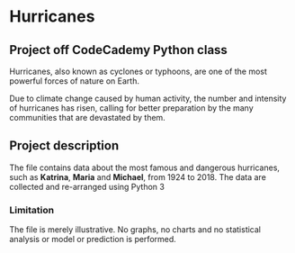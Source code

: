 # Hurricanes
## Project off CodeCademy Python class


Hurricanes, also known as cyclones or typhoons, are one of the most powerful forces of nature on Earth. 

Due to climate change caused by human activity, the number and intensity of hurricanes has risen, calling for better preparation by the many communities that are devastated by them.

## Project description

The file contains data about the most famous and dangerous hurricanes, such as **Katrina**, **Maria** and **Michael**, from  1924 to 2018.
The data are collected and re-arranged using Python 3 

### Limitation

The file is merely illustrative. No graphs, no charts and no statistical analysis or model or prediction is performed.


